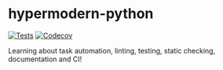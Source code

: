 # hypermodern-python
[![Tests](https://github.com/bluemania/hypermodern-python/workflows/Tests/badge.svg)](https://github.com/bluemania/hypermodern-python/actions?workflow=Tests)
[![Codecov](https://codecov.io/gh/bluemania/hypermodern-python/branch/master/graph/badge.svg)](https://codecov.io/gh/bluemania/hypermodern-python)

Learning about task automation, linting, testing, static checking, documentation and CI!
